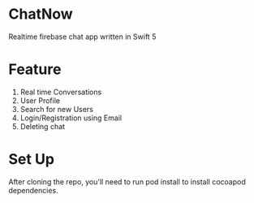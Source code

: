 # ChatNow

Realtime firebase chat app written in Swift 5

# Feature 
1. Real time Conversations
2. User Profile
3. Search for new Users
4. Login/Registration using Email
5. Deleting chat


# Set Up
After cloning the repo, you'll need to run pod install to install cocoapod dependencies.
